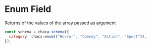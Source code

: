 # Enum Field

Returns of the values of the array passed as argument

```js
const schema = chaca.schema({
  category: chaca.enum(["Horror", "Comedy", "Action", "Sport"]),
});
```
